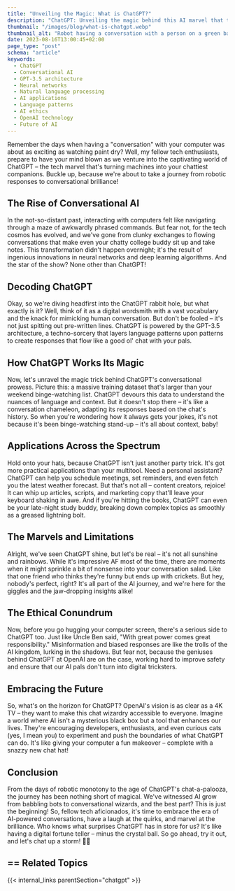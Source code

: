 ```yaml
---
title: "Unveiling the Magic: What is ChatGPT?"
description: "ChatGPT: Unveiling the magic behind this AI marvel that turns machines into chatty companions. Explore its workings, applications, and future."
thumbnail: "/images/blog/what-is-chatgpt.webp"
thumbnail_alt: "Robot having a conversation with a person on a green background. The robot is saying 'снат-тastic CONVERSATIONS!'"
date: 2023-08-16T13:00:45+02:00
page_type: "post"
schema: "article"
keywords:
  - ChatGPT
  - Conversational AI
  - GPT-3.5 architecture
  - Neural networks
  - Natural language processing
  - AI applications
  - Language patterns
  - AI ethics
  - OpenAI technology
  - Future of AI
---
```


Remember the days when having a "conversation" with your computer was about as exciting as watching paint dry? Well, my fellow tech enthusiasts, prepare to have your mind blown as we venture into the captivating world of ChatGPT – the tech marvel that's turning machines into your chattiest companions. Buckle up, because we're about to take a journey from robotic responses to conversational brilliance!

## The Rise of Conversational AI

In the not-so-distant past, interacting with computers felt like navigating through a maze of awkwardly phrased commands. But fear not, for the tech cosmos has evolved, and we've gone from clunky exchanges to flowing conversations that make even your chatty college buddy sit up and take notes. This transformation didn't happen overnight; it's the result of ingenious innovations in neural networks and deep learning algorithms. And the star of the show? None other than ChatGPT!

## Decoding ChatGPT

Okay, so we're diving headfirst into the ChatGPT rabbit hole, but what exactly is it? Well, think of it as a digital wordsmith with a vast vocabulary and the knack for mimicking human conversation. But don't be fooled – it's not just spitting out pre-written lines. ChatGPT is powered by the GPT-3.5 architecture, a techno-sorcery that layers language patterns upon patterns to create responses that flow like a good ol' chat with your pals.

## How ChatGPT Works Its Magic

Now, let's unravel the magic trick behind ChatGPT's conversational prowess. Picture this: a massive training dataset that's larger than your weekend binge-watching list. ChatGPT devours this data to understand the nuances of language and context. But it doesn't stop there – it's like a conversation chameleon, adapting its responses based on the chat's history. So when you're wondering how it always gets your jokes, it's not because it's been binge-watching stand-up – it's all about context, baby!

## Applications Across the Spectrum

Hold onto your hats, because ChatGPT isn't just another party trick. It's got more practical applications than your multitool. Need a personal assistant? ChatGPT can help you schedule meetings, set reminders, and even fetch you the latest weather forecast. But that's not all – content creators, rejoice! It can whip up articles, scripts, and marketing copy that'll leave your keyboard shaking in awe. And if you're hitting the books, ChatGPT can even be your late-night study buddy, breaking down complex topics as smoothly as a greased lightning bolt.

## The Marvels and Limitations

Alright, we've seen ChatGPT shine, but let's be real – it's not all sunshine and rainbows. While it's impressive AF most of the time, there are moments when it might sprinkle a bit of nonsense into your conversation salad. Like that one friend who thinks they're funny but ends up with crickets. But hey, nobody's perfect, right? It's all part of the AI journey, and we're here for the giggles and the jaw-dropping insights alike!

## The Ethical Conundrum

Now, before you go hugging your computer screen, there's a serious side to ChatGPT too. Just like Uncle Ben said, "With great power comes great responsibility." Misinformation and biased responses are like the trolls of the AI kingdom, lurking in the shadows. But fear not, because the geniuses behind ChatGPT at OpenAI are on the case, working hard to improve safety and ensure that our AI pals don't turn into digital tricksters.

## Embracing the Future

So, what's on the horizon for ChatGPT? OpenAI's vision is as clear as a 4K TV – they want to make this chat wizardry accessible to everyone. Imagine a world where AI isn't a mysterious black box but a tool that enhances our lives. They're encouraging developers, enthusiasts, and even curious cats (yes, I mean you) to experiment and push the boundaries of what ChatGPT can do. It's like giving your computer a fun makeover – complete with a snazzy new chat hat!

## Conclusion

From the days of robotic monotony to the age of ChatGPT's chat-a-palooza, the journey has been nothing short of magical. We've witnessed AI grow from babbling bots to conversational wizards, and the best part? This is just the beginning! So, fellow tech aficionados, it's time to embrace the era of AI-powered conversations, have a laugh at the quirks, and marvel at the brilliance. Who knows what surprises ChatGPT has in store for us? It's like having a digital fortune teller – minus the crystal ball. So go ahead, try it out, and let's chat up a storm! 🚀🔮

## == Related Topics

{{< internal_links parentSection="chatgpt" >}}
